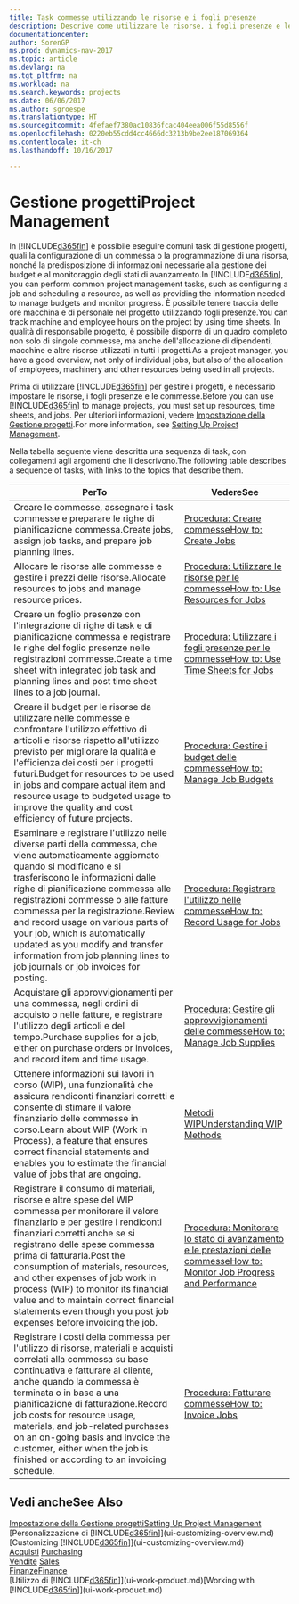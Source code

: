 ```yaml
---
title: Task commesse utilizzando le risorse e i fogli presenze
description: Descrive come utilizzare le risorse, i fogli presenze e le commesse per gestire progetti.
documentationcenter: 
author: SorenGP
ms.prod: dynamics-nav-2017
ms.topic: article
ms.devlang: na
ms.tgt_pltfrm: na
ms.workload: na
ms.search.keywords: projects
ms.date: 06/06/2017
ms.author: sgroespe
ms.translationtype: HT
ms.sourcegitcommit: 4fefaef7380ac10836fcac404eea006f55d8556f
ms.openlocfilehash: 0220eb55cdd4cc4666dc3213b9be2ee187069364
ms.contentlocale: it-ch
ms.lasthandoff: 10/16/2017

---
```

# <a name="project-management"></a><span data-ttu-id="6362c-103">Gestione progetti</span><span class="sxs-lookup"><span data-stu-id="6362c-103">Project Management</span></span>
<span data-ttu-id="6362c-104">In [!INCLUDE[d365fin](includes/d365fin_md.md)] è possibile eseguire comuni task di gestione progetti, quali la configurazione di un commessa o la programmazione di una risorsa, nonché la predisposizione di informazioni necessarie alla gestione dei budget e al monitoraggio degli stati di avanzamento.</span><span class="sxs-lookup"><span data-stu-id="6362c-104">In [!INCLUDE[d365fin](includes/d365fin_md.md)], you can perform common project management tasks, such as configuring a job and scheduling a resource, as well as providing the information needed to manage budgets and monitor progress.</span></span> <span data-ttu-id="6362c-105">È possibile tenere traccia delle ore macchina e di personale nel progetto utilizzando fogli presenze.</span><span class="sxs-lookup"><span data-stu-id="6362c-105">You can track machine and employee hours on the project by using time sheets.</span></span> <span data-ttu-id="6362c-106">In qualità di responsabile progetto, è possibile disporre di un quadro completo non solo di singole commesse, ma anche dell'allocazione di dipendenti, macchine e altre risorse utilizzati in tutti i progetti.</span><span class="sxs-lookup"><span data-stu-id="6362c-106">As a project manager, you have a good overview, not only of individual jobs, but also of the allocation of employees, machinery and other resources being used in all projects.</span></span>

<span data-ttu-id="6362c-107">Prima di utilizzare [!INCLUDE[d365fin](includes/d365fin_md.md)] per gestire i progetti, è necessario impostare le risorse, i fogli presenze e le commesse.</span><span class="sxs-lookup"><span data-stu-id="6362c-107">Before you can use [!INCLUDE[d365fin](includes/d365fin_md.md)] to manage projects, you must set up resources, time sheets, and jobs.</span></span> <span data-ttu-id="6362c-108">Per ulteriori informazioni, vedere [Impostazione della Gestione progetti](projects-setup-projects.md).</span><span class="sxs-lookup"><span data-stu-id="6362c-108">For more information, see [Setting Up Project Management](projects-setup-projects.md).</span></span>  

<span data-ttu-id="6362c-109">Nella tabella seguente viene descritta una sequenza di task, con collegamenti agli argomenti che li descrivono.</span><span class="sxs-lookup"><span data-stu-id="6362c-109">The following table describes a sequence of tasks, with links to the topics that describe them.</span></span>

| <span data-ttu-id="6362c-110">Per</span><span class="sxs-lookup"><span data-stu-id="6362c-110">To</span></span> | <span data-ttu-id="6362c-111">Vedere</span><span class="sxs-lookup"><span data-stu-id="6362c-111">See</span></span> |
| --- | --- |
| <span data-ttu-id="6362c-112">Creare le commesse, assegnare i task commesse e preparare le righe di pianificazione commessa.</span><span class="sxs-lookup"><span data-stu-id="6362c-112">Create jobs, assign job tasks, and prepare job planning lines.</span></span> |[<span data-ttu-id="6362c-113">Procedura: Creare commesse</span><span class="sxs-lookup"><span data-stu-id="6362c-113">How to: Create Jobs</span></span>](projects-how-create-jobs.md) |
| <span data-ttu-id="6362c-114">Allocare le risorse alle commesse e gestire i prezzi delle risorse.</span><span class="sxs-lookup"><span data-stu-id="6362c-114">Allocate resources to jobs and manage resource prices.</span></span> |[<span data-ttu-id="6362c-115">Procedura: Utilizzare le risorse per le commesse</span><span class="sxs-lookup"><span data-stu-id="6362c-115">How to: Use Resources for Jobs</span></span>](projects-how-use-resources.md) |
| <span data-ttu-id="6362c-116">Creare un foglio presenze con l'integrazione di righe di task e di pianificazione commessa e registrare le righe del foglio presenze nelle registrazioni commesse.</span><span class="sxs-lookup"><span data-stu-id="6362c-116">Create a time sheet with integrated job task and planning lines and post time sheet lines to a job journal.</span></span> |[<span data-ttu-id="6362c-117">Procedura: Utilizzare i fogli presenze per le commesse</span><span class="sxs-lookup"><span data-stu-id="6362c-117">How to: Use Time Sheets for Jobs</span></span>](projects-how-use-time-sheets.md) |
| <span data-ttu-id="6362c-118">Creare il budget per le risorse da utilizzare nelle commesse e confrontare l'utilizzo effettivo di articoli e risorse rispetto all'utilizzo previsto per migliorare la qualità e l'efficienza dei costi per i progetti futuri.</span><span class="sxs-lookup"><span data-stu-id="6362c-118">Budget for resources to be used in jobs and compare actual item and resource usage to budgeted usage to improve the quality and cost efficiency of future projects.</span></span> |[<span data-ttu-id="6362c-119">Procedura: Gestire i budget delle commesse</span><span class="sxs-lookup"><span data-stu-id="6362c-119">How to: Manage Job Budgets</span></span>](projects-how-manage-budgets.md) |
| <span data-ttu-id="6362c-120">Esaminare e registrare l'utilizzo nelle diverse parti della commessa, che viene automaticamente aggiornato quando si modificano e si trasferiscono le informazioni dalle righe di pianificazione commessa alle registrazioni commesse o alle fatture commessa per la registrazione.</span><span class="sxs-lookup"><span data-stu-id="6362c-120">Review and record usage on various parts of your job, which is automatically updated as you modify and transfer information from job planning lines to job journals or job invoices for posting.</span></span> |[<span data-ttu-id="6362c-121">Procedura: Registrare l'utilizzo nelle commesse</span><span class="sxs-lookup"><span data-stu-id="6362c-121">How to: Record Usage for Jobs</span></span>](projects-how-record-job-usage.md) |
| <span data-ttu-id="6362c-122">Acquistare gli approvvigionamenti per una commessa, negli ordini di acquisto o nelle fatture, e registrare l'utilizzo degli articoli e del tempo.</span><span class="sxs-lookup"><span data-stu-id="6362c-122">Purchase supplies for a job, either on purchase orders or invoices, and record item and time usage.</span></span> |[<span data-ttu-id="6362c-123">Procedura: Gestire gli approvvigionamenti delle commesse</span><span class="sxs-lookup"><span data-stu-id="6362c-123">How to: Manage Job Supplies</span></span>](projects-how-manage-project-supplies.md) |
| <span data-ttu-id="6362c-124">Ottenere informazioni sui lavori in corso (WIP), una funzionalità che assicura rendiconti finanziari corretti e consente di stimare il valore finanziario delle commesse in corso.</span><span class="sxs-lookup"><span data-stu-id="6362c-124">Learn about WIP (Work in Process), a feature that ensures correct financial statements and enables you to estimate the financial value of jobs that are ongoing.</span></span> |[<span data-ttu-id="6362c-125">Metodi WIP</span><span class="sxs-lookup"><span data-stu-id="6362c-125">Understanding WIP Methods</span></span>](projects-understanding-wip.md) |
| <span data-ttu-id="6362c-126">Registrare il consumo di materiali, risorse e altre spese del WIP commessa per monitorare il valore finanziario e per gestire i rendiconti finanziari corretti anche se si registrano delle spese commessa prima di fatturarla.</span><span class="sxs-lookup"><span data-stu-id="6362c-126">Post the consumption of materials, resources, and other expenses of job work in process (WIP) to monitor its financial value and to maintain correct financial statements even though you post job expenses before invoicing the job.</span></span> |[<span data-ttu-id="6362c-127">Procedura: Monitorare lo stato di avanzamento e le prestazioni delle commesse</span><span class="sxs-lookup"><span data-stu-id="6362c-127">How to: Monitor Job Progress and Performance</span></span>](projects-how-monitor-progress-performance.md) |
| <span data-ttu-id="6362c-128">Registrare i costi della commessa per l'utilizzo di risorse, materiali e acquisti correlati alla commessa su base continuativa e fatturare al cliente, anche quando la commessa è terminata o in base a una pianificazione di fatturazione.</span><span class="sxs-lookup"><span data-stu-id="6362c-128">Record job costs for resource usage, materials, and job-related purchases on an on-going basis and invoice the customer, either when the job is finished or according to an invoicing schedule.</span></span> |[<span data-ttu-id="6362c-129">Procedura: Fatturare commesse</span><span class="sxs-lookup"><span data-stu-id="6362c-129">How to: Invoice Jobs</span></span>](projects-how-invoice-jobs.md) |

## <a name="see-also"></a><span data-ttu-id="6362c-130">Vedi anche</span><span class="sxs-lookup"><span data-stu-id="6362c-130">See Also</span></span>
[<span data-ttu-id="6362c-131">Impostazione della Gestione progetti</span><span class="sxs-lookup"><span data-stu-id="6362c-131">Setting Up Project Management</span></span>](projects-setup-projects.md)  
<span data-ttu-id="6362c-132">[Personalizzazione di [!INCLUDE[d365fin](includes/d365fin_md.md)]](ui-customizing-overview.md)    </span><span class="sxs-lookup"><span data-stu-id="6362c-132">[Customizing [!INCLUDE[d365fin](includes/d365fin_md.md)]](ui-customizing-overview.md)    </span></span>  
<span data-ttu-id="6362c-133">[Acquisti](purchasing-manage-purchasing.md)       </span><span class="sxs-lookup"><span data-stu-id="6362c-133">[Purchasing](purchasing-manage-purchasing.md)       </span></span>  
<span data-ttu-id="6362c-134">[Vendite](sales-manage-sales.md)  </span><span class="sxs-lookup"><span data-stu-id="6362c-134">[Sales](sales-manage-sales.md)  </span></span>  
[<span data-ttu-id="6362c-135">Finanze</span><span class="sxs-lookup"><span data-stu-id="6362c-135">Finance</span></span>](finance.md)  
<span data-ttu-id="6362c-136">[Utilizzo di [!INCLUDE[d365fin](includes/d365fin_md.md)]](ui-work-product.md)</span><span class="sxs-lookup"><span data-stu-id="6362c-136">[Working with [!INCLUDE[d365fin](includes/d365fin_md.md)]](ui-work-product.md)</span></span>  

